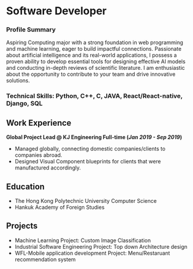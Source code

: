 # Software Developer
### Profile Summary
Aspiring Computing major with a strong foundation in web programming and machine learning, eager to build impactful connections. Passionate about artificial intelligence and its real-world applications, I possess a proven ability to develop essential tools for designing effective AI models and conducting in-depth reviews of scientific literature. I am enthusiastic about the opportunity to contribute to your team and drive innovative solutions.


### Technical Skills: Python, C++, C, JAVA, React/React-native, Django, SQL

## Work Experience
**Global Project Lead @ KJ Engineering Full-time (_Jan 2019 - Sep 2019_)** 
- Managed globally, connecting domestic companies/clients to companies abroad.
- Designed Visual Component blueprints for clients that were manufactured accordingly.

## Education  
- The Hong Kong Polytechnic University Computer Science 
- Hankuk Academy of Foreign Studies 


## Projects  
- Machine Learning Project: Custom Image Classification 
- Industrial Software Engineering Project: Top down Architecture design
- WFL-Mobile application development Project: Menu/Restaruant recommendation system


